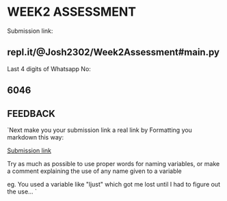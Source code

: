 # WEEK2 ASSESSMENT

Submission link:

## repl.it/@Josh2302/Week2Assessment#main.py

Last 4 digits of Whatsapp No:

## 6046

## FEEDBACK

`Next make you your submission link a real link by 
Formatting you markdown this way:

[Submission link](repl.it/@Josh2302/Week2Assessment#main.py)

Try as much as possible to use proper words for 
naming variables, or make a comment explaining the use
of any name given to a variable

eg. You used a variable like "ljust"  which got me lost
until I had to figure out the use...
`
